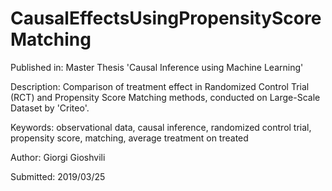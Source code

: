 # CausalEffectsUsingPropensityScoreMatching


Published in: Master Thesis 'Causal Inference using Machine Learning'

Description: Comparison of treatment effect in Randomized Control Trial (RCT) and Propensity Score Matching methods, conducted on Large-Scale Dataset by 'Criteo'.
 
Keywords: observational data, causal inference, randomized control trial, propensity score, matching, average treatment on treated

Author: Giorgi Gioshvili

Submitted: 2019/03/25



